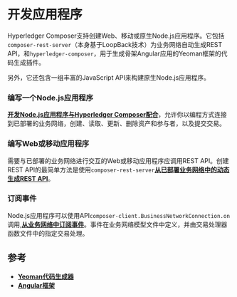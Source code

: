 # 开发应用程序

Hyperledger Composer支持创建Web、移动或原生Node.js应用程序。它包括`composer-rest-server`（本身基于LoopBack技术）为业务网络自动生成REST API，和`hyperledger-composer`，用于生成骨架Angular应用的Yeoman框架的代码生成插件。

另外，它还包含一组丰富的JavaScript API来构建原生Node.js应用程序。

### 编写一个Node.js应用程序

[**开发Node.js应用程序与Hyperledger Composer配合**](applications_node.md)，允许你以编程方式连接到已部署的业务网络，创建、读取、更新、删除资产和参与者，以及提交交易。

### 编写Web或移动应用程序

需要与已部署的业务网络进行交互的Web或移动应用程序应调用REST API。创建REST API的最简单方法是使用`composer-rest-server`[**从已部署业务网络中的动态生成REST API**](applications_web.md)。

### 订阅事件

Node.js应用程序可以使用API`composer-client.BusinessNetworkConnection.on`调用,[**从业务网络中订阅事件**](applications_subscribing-to-events.md)。事件在业务网络模型文件中定义，并由交易处理器函数文件中的指定交易处理。

## 参考

- [**Yeoman代码生成器**](http://yeoman.io/)
- [**Angular框架**](https://angular.io/)
